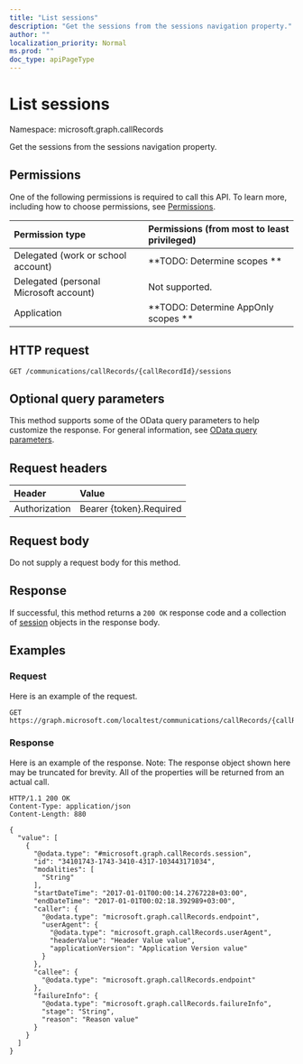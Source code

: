 ```yaml
---
title: "List sessions"
description: "Get the sessions from the sessions navigation property."
author: ""
localization_priority: Normal
ms.prod: ""
doc_type: apiPageType
---
```


# List sessions

Namespace: microsoft.graph.callRecords

Get the sessions from the sessions navigation property.

## Permissions
One of the following permissions is required to call this API. To learn more, including how to choose permissions, see [Permissions](/concepts/permissions-reference.md).

|Permission type|Permissions (from most to least privileged)|
|:---|:---|
|Delegated (work or school account)|**TODO: Determine scopes **|
|Delegated (personal Microsoft account)|Not supported.|
|Application|**TODO: Determine AppOnly scopes **|

## HTTP request
<!-- {
  "blockType": "ignored"
}
-->
``` http
GET /communications/callRecords/{callRecordId}/sessions
```

## Optional query parameters
This method supports some of the OData query parameters to help customize the response. For general information, see [OData query parameters](/graph/query-parameters).

## Request headers
|Header|Value|
|:---|:---|
|Authorization|Bearer {token}.Required|

## Request body
Do not supply a request body for this method.

## Response
If successful, this method returns a `200 OK` response code and a collection of [session](../resources/session.md) objects in the response body.

## Examples

### Request
Here is an example of the request.
<!-- {
  "blockType": "request",
  "name": "get_session"
}
-->
``` http
GET https://graph.microsoft.com/localtest/communications/callRecords/{callRecordId}/sessions
```

### Response
Here is an example of the response. Note: The response object shown here may be truncated for brevity. All of the properties will be returned from an actual call.
<!-- {
  "blockType": "response",
  "truncated": true,
  "@odata.type": "collection(microsoft.graph.callrecords.session)"
}
-->
``` http
HTTP/1.1 200 OK
Content-Type: application/json
Content-Length: 880

{
  "value": [
    {
      "@odata.type": "#microsoft.graph.callRecords.session",
      "id": "34101743-1743-3410-4317-103443171034",
      "modalities": [
        "String"
      ],
      "startDateTime": "2017-01-01T00:00:14.2767228+03:00",
      "endDateTime": "2017-01-01T00:02:18.392989+03:00",
      "caller": {
        "@odata.type": "microsoft.graph.callRecords.endpoint",
        "userAgent": {
          "@odata.type": "microsoft.graph.callRecords.userAgent",
          "headerValue": "Header Value value",
          "applicationVersion": "Application Version value"
        }
      },
      "callee": {
        "@odata.type": "microsoft.graph.callRecords.endpoint"
      },
      "failureInfo": {
        "@odata.type": "microsoft.graph.callRecords.failureInfo",
        "stage": "String",
        "reason": "Reason value"
      }
    }
  ]
}
```


